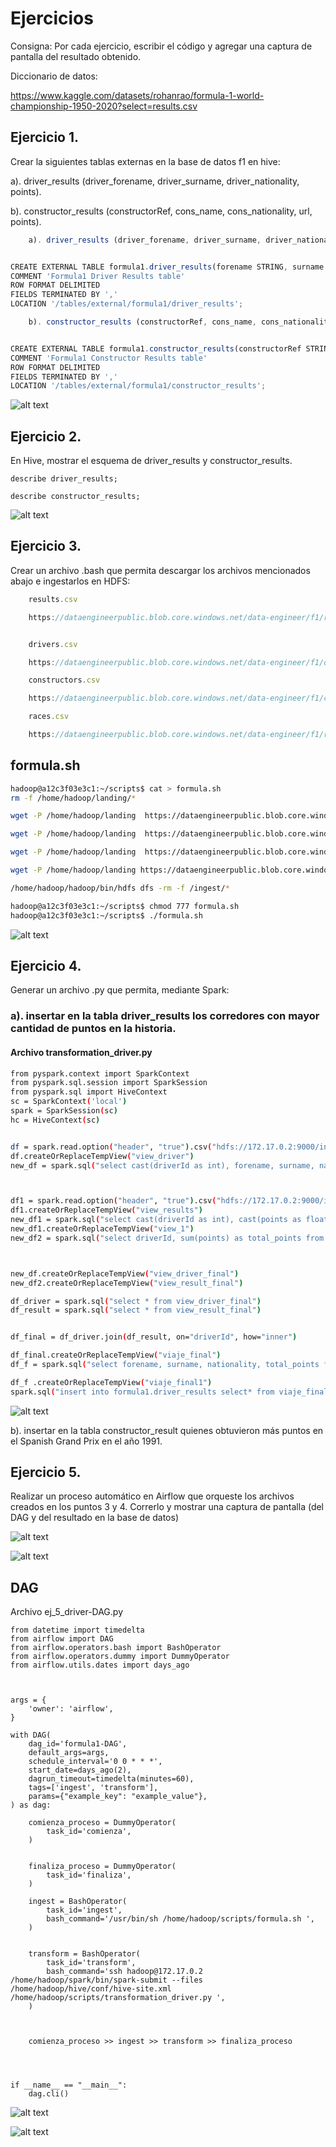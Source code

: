 

# Ejercicios

Consigna: Por cada ejercicio, escribir el código y agregar una captura de pantalla del resultado obtenido.

Diccionario de datos:

https://www.kaggle.com/datasets/rohanrao/formula-1-world-championship-1950-2020?select=results.csv


## Ejercicio 1. 

Crear la siguientes tablas externas en la base de datos f1 en hive:

a). driver_results (driver_forename, driver_surname, driver_nationality, points).


b). constructor_results (constructorRef, cons_name, cons_nationality, url, points).




```js
    a). driver_results (driver_forename, driver_surname, driver_nationality, points)


CREATE EXTERNAL TABLE formula1.driver_results(forename STRING, surname STRING, nationality STRING, points DOUBLE)
COMMENT 'Formula1 Driver Results table'
ROW FORMAT DELIMITED
FIELDS TERMINATED BY ','
LOCATION '/tables/external/formula1/driver_results';

```
```js
    b). constructor_results (constructorRef, cons_name, cons_nationality, url, points)


CREATE EXTERNAL TABLE formula1.constructor_results(constructorRef STRING, name STRING, nationality STRING, url STRING, points DOUBLE)
COMMENT 'Formula1 Constructor Results table'
ROW FORMAT DELIMITED
FIELDS TERMINATED BY ','
LOCATION '/tables/external/formula1/constructor_results';

```
![alt text](e12.png)


## Ejercicio 2.

 En Hive, mostrar el esquema de driver_results y constructor_results.

    describe driver_results;

    describe constructor_results;

![alt text](e2.png)

 ## Ejercicio 3. 
 
 Crear un archivo .bash que permita descargar los archivos mencionados abajo e
ingestarlos en HDFS:

```js
    results.csv

    https://dataengineerpublic.blob.core.windows.net/data-engineer/f1/results.csv


    drivers.csv

    https://dataengineerpublic.blob.core.windows.net/data-engineer/f1/drivers.csv

    constructors.csv

    https://dataengineerpublic.blob.core.windows.net/data-engineer/f1/constructors.csv

    races.csv

    https://dataengineerpublic.blob.core.windows.net/data-engineer/f1/races.csv
```
## formula.sh

```sh
hadoop@a12c3f03e3c1:~/scripts$ cat > formula.sh
rm -f /home/hadoop/landing/*

wget -P /home/hadoop/landing  https://dataengineerpublic.blob.core.windows.net/data-engineer/f1/results.csv

wget -P /home/hadoop/landing  https://dataengineerpublic.blob.core.windows.net/data-engineer/f1/drivers.csv

wget -P /home/hadoop/landing  https://dataengineerpublic.blob.core.windows.net/data-engineer/f1/constructors.csv

wget -P /home/hadoop/landing https://dataengineerpublic.blob.core.windows.net/data-engineer/f1/races.csv

/home/hadoop/hadoop/bin/hdfs dfs -rm -f /ingest/*

```
```sh
hadoop@a12c3f03e3c1:~/scripts$ chmod 777 formula.sh
hadoop@a12c3f03e3c1:~/scripts$ ./formula.sh
```
![alt text](e3.png)
## Ejercicio 4. 

Generar un archivo .py que permita, mediante Spark:

### a). insertar en la tabla driver_results los corredores con mayor cantidad de puntos en la historia.

#### Archivo transformation_driver.py
```sh
from pyspark.context import SparkContext
from pyspark.sql.session import SparkSession
from pyspark.sql import HiveContext
sc = SparkContext('local')
spark = SparkSession(sc)
hc = HiveContext(sc)


df = spark.read.option("header", "true").csv("hdfs://172.17.0.2:9000/ingest/drivers.csv")
df.createOrReplaceTempView("view_driver")
new_df = spark.sql("select cast(driverId as int), forename, surname, nationality  from view_driver ")



df1 = spark.read.option("header", "true").csv("hdfs://172.17.0.2:9000/ingest/results.csv")
df1.createOrReplaceTempView("view_results")
new_df1 = spark.sql("select cast(driverId as int), cast(points as float) from view_results ")
new_df1.createOrReplaceTempView("view_1")
new_df2 = spark.sql("select driverId, sum(points) as total_points from view_1 group by driverId order by total_points desc limit 10")



new_df.createOrReplaceTempView("view_driver_final")
new_df2.createOrReplaceTempView("view_result_final")

df_driver = spark.sql("select * from view_driver_final")
df_result = spark.sql("select * from view_result_final")


df_final = df_driver.join(df_result, on="driverId", how="inner")

df_final.createOrReplaceTempView("viaje_final")
df_f = spark.sql("select forename, surname, nationality, total_points from viaje_final order by total_points desc")

df_f .createOrReplaceTempView("viaje_final1")
spark.sql("insert into formula1.driver_results select* from viaje_final1")

```
![alt text](e4a.png)


b). insertar en la tabla constructor_result quienes obtuvieron más puntos en el
Spanish Grand Prix en el año 1991.







## Ejercicio 5.

 Realizar un proceso automático en Airflow que orqueste los archivos creados en los
puntos 3 y 4. Correrlo y mostrar una captura de pantalla (del DAG y del resultado en la base de datos)


![alt text](e5.png)

![alt text](e51.png)


## DAG

Archivo  ej_5_driver-DAG.py

```
from datetime import timedelta
from airflow import DAG
from airflow.operators.bash import BashOperator
from airflow.operators.dummy import DummyOperator
from airflow.utils.dates import days_ago



args = {
    'owner': 'airflow',
}

with DAG(
    dag_id='formula1-DAG',
    default_args=args,
    schedule_interval='0 0 * * *',
    start_date=days_ago(2),
    dagrun_timeout=timedelta(minutes=60),
    tags=['ingest', 'transform'],
    params={"example_key": "example_value"},
) as dag:

    comienza_proceso = DummyOperator(
        task_id='comienza',
    )
	

    finaliza_proceso = DummyOperator(
        task_id='finaliza',
    )

    ingest = BashOperator(
        task_id='ingest',
        bash_command='/usr/bin/sh /home/hadoop/scripts/formula.sh ',
    )


    transform = BashOperator(
        task_id='transform',
        bash_command='ssh hadoop@172.17.0.2 /home/hadoop/spark/bin/spark-submit --files /home/hadoop/hive/conf/hive-site.xml /home/hadoop/scripts/transformation_driver.py ',
    )

  

    comienza_proceso >> ingest >> transform >> finaliza_proceso




if __name__ == "__main__":
    dag.cli()

```
![alt text](e52.png)


![alt text](e53.png)
